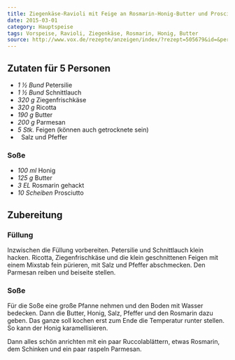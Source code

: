 ```yaml
---
title: Ziegenkäse-Ravioli mit Feige an Rosmarin-Honig-Butter und Prosciutto
date: 2015-03-01
category: Hauptspeise
tags: Vorspeise, Ravioli, Ziegenkäse, Rosmarin, Honig, Butter
source: http://www.vox.de/rezepte/anzeigen/index/?rezept=505679&id=&personen=5
---
```

## Zutaten für 5 Personen
- *1 ½ Bund* Petersilie
- *1 ½ Bund* 	Schnittlauch
- *320 g* 	Ziegenfrischkäse
- *320 g* 	Ricotta
- *190 g* 	Butter
- *200 g* 	Parmesan
- *5 Stk.* Feigen (können auch getrocknete sein)
- *&nbsp;* Salz und Pfeffer

### Soße
- *100 ml* 	Honig
- *125 g* 	Butter
- *3 EL* 	Rosmarin gehackt
- *10 Scheiben* 	Prosciutto

## Zubereitung
### Füllung
Inzwischen die Füllung vorbereiten. Petersilie und Schnittlauch klein hacken. Ricotta, Ziegenfrischkäse und die klein geschnittenen Feigen mit einem Mixstab fein pürieren, mit Salz und Pfeffer abschmecken. Den Parmesan reiben und beiseite stellen.

### Soße
Für die Soße eine große Pfanne nehmen und den Boden mit Wasser bedecken. Dann die Butter, Honig, Salz, Pfeffer und den Rosmarin dazu geben. Das ganze soll kochen erst zum Ende die Temperatur runter stellen. So kann der Honig karamellisieren.

Dann alles schön anrichten mit ein paar Ruccolablättern, etwas Rosmarin, dem Schinken und ein paar raspeln Parmesan.